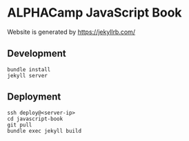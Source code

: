 # ALPHACamp JavaScript Book

Website is generated by <https://jekyllrb.com/>

## Development

    bundle install
    jekyll server

## Deployment

    ssh deploy@<server-ip>
    cd javascript-book
    git pull
    bundle exec jekyll build